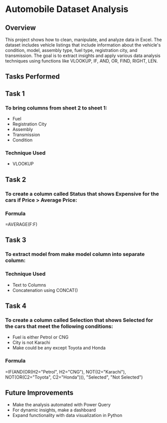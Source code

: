 # **Automobile Dataset Analysis**

## **Overview**
This project shows how to clean, manipulate, and analyze data in Excel. The dataset includes vehicle listings that include information about the vehicle's condition, model, assembly type, fuel type, registration city, and transmission.
The goal is to extract insights and apply various data analysis techniques using functions like VLOOKUP, IF, AND, OR, FIND, RIGHT, LEN. 

## **Tasks Performed**
## **Task 1**
### **To bring columns from sheet 2 to sheet 1:**
- Fuel
- Registration City
- Assembly
- Transmission
- Condition 
### **Technique Used**
- VLOOKUP

## **Task 2**
### **To create a column called Status that shows Expensive for the cars if Price > Average Price:**
### **Formula** 
=AVERAGE(F:F)

## **Task 3**
### **To extract model from make model column into separate column:**
### **Technique Used**
- Text to Columns
- Concatenation using CONCAT()

## **Task 4**
### **To create a column called Selection that shows Selected for the cars that meet the following conditions:**
- Fuel is either Petrol or CNG
- City is not Karachi
- Make could be any except Toyota and Honda
### **Formula** 
=IF(AND(OR(H2="Petrol", H2="CNG"), NOT(I2="Karachi"), NOT(OR(C2="Toyota", C2="Honda"))), "Selected", "Not Selected")

## **Future Improvements**
- Make the analysis automated with Power Query
- For dynamic insights, make a dashboard
- Expand functionality with data visualization in Python

